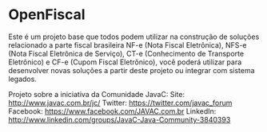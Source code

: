 OpenFiscal
==========

Este é um projeto base que todos podem utilizar na construção de soluções relacionado a parte fiscal brasileira NF-e (Nota Fiscal Eletrônica), NFS-e (Nota Fiscal Eletrônica de Serviço), CT-e (Conhecimento de Transporte Eletrônico) e CF-e (Cupom Fiscal Eletrônico), você poderá utilizar para desenvolver novas soluções a partir deste projeto ou integrar com sistema legados.

Projeto sobre a iniciativa da Comunidade JavaC:
Site: http://www.javac.com.br/jc/
Twitter: https://twitter.com/javac_forum
Facebook: https://www.facebook.com/JAVAC.com.br
LinkedIn: http://www.linkedin.com/groups/JavaC-Java-Community-3840393
